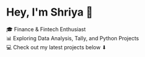 # Hey, I'm Shriya 👋

🎓 Finance & Fintech Enthusiast  
📊 Exploring Data Analysis, Tally, and Python Projects  
💻 Check out my latest projects below ⬇

<!--
**shetty30/shetty30** is a ✨ _special_ ✨ repository because its `README.md` (this file) appears on your GitHub profile.

Here are some ideas to get you started:

- 🔭 I’m currently working on ...
- 🌱 I’m currently learning ...
- 👯 I’m looking to collaborate on ...
- 🤔 I’m looking for help with ...
- 💬 Ask me about ...
- 📫 How to reach me: ...
- 😄 Pronouns: ...
- ⚡ Fun fact: ...
-->
